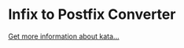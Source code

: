Infix to Postfix Converter
=
[Get more information about kata...](https://www.codewars.com//kata//kata/52e864d1ffb6ac25db00017f)